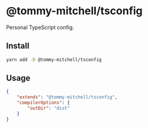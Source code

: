 # @tommy-mitchell/tsconfig

Personal TypeScript config.

## Install

```sh
yarn add -D @tommy-mitchell/tsconfig
```

## Usage

```json
{
	"extends": "@tommy-mitchell/tsconfig",
	"compilerOptions": {
		"outDir": "dist"
	}
}
```
